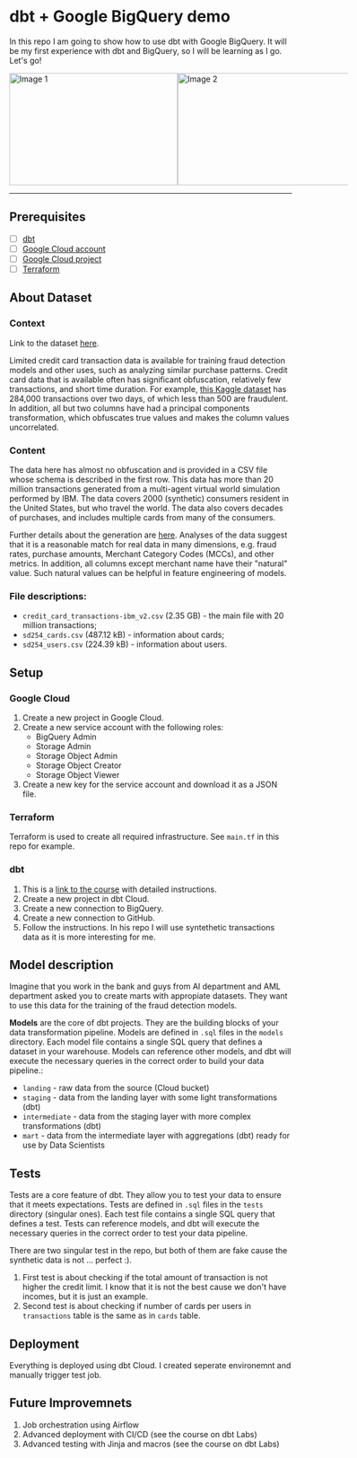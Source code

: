 # dbt + Google BigQuery demo

In this repo I am going to show how to use dbt with Google BigQuery.
It will be my first experience with dbt and BigQuery, so I will be learning as I go.
Let's go!

<div style="display: flex; margin-right: 200px;">
  <img src="https://images.g2crowd.com/uploads/product/image/social_landscape/social_landscape_017ca5b65bc8cc79fa434f2716af16ee/dbt.png" alt="Image 1" width="300" height="200">
  <img src="https://seeklogo.com/images/G/google-big-query-logo-AC63E7C329-seeklogo.com.png" alt="Image 2" width="500" height="200">
</div>

___


## Prerequisites

- [ ] [dbt](https://docs.getdbt.com/dbt-cli/installation)
- [ ] [Google Cloud account](https://cloud.google.com/)
- [ ] [Google Cloud project](https://cloud.google.com/resource-manager/docs/creating-managing-projects)
- [ ] [Terraform](https://www.terraform.io/downloads.html)

## About Dataset

### Context

Link to the dataset [here](https://www.kaggle.com/datasets/ealtman2019/credit-card-transactions?select=credit_card_transactions-ibm_v2.csv).

Limited credit card transaction data is available for training fraud detection models and other uses, such as analyzing similar purchase patterns. Credit card data that is available often has significant obfuscation, relatively few transactions, and short time duration. For example, [this Kaggle dataset](https://www.kaggle.com/mlg-ulb/creditcardfraud) has 284,000 transactions over two days, of which less than 500 are fraudulent. In addition, all but two columns have had a principal components transformation, which obfuscates true values and makes the column values uncorrelated.

### Content
The data here has almost no obfuscation and is provided in a CSV file whose schema is described in the first row. This data has more than 20 million transactions generated from a multi-agent virtual world simulation performed by IBM. The data covers 2000 (synthetic) consumers resident in the United States, but who travel the world. The data also covers decades of purchases, and includes multiple cards from many of the consumers.

Further details about the generation are [here](https://arxiv.org/abs/1910.03033). Analyses of the data suggest that it is a reasonable match for real data in many dimensions, e.g. fraud rates, purchase amounts, Merchant Category Codes (MCCs), and other metrics. In addition, all columns except merchant name have their "natural" value. Such natural values can be helpful in feature engineering of models.

### File descriptions:

- `credit_card_transactions-ibm_v2.csv` (2.35 GB) - the main file with 20 million transactions;
- `sd254_cards.csv` (487.12 kB) - information about cards;
- `sd254_users.csv` (224.39 kB) - information about users.

## Setup

### Google Cloud

1. Create a new project in Google Cloud.
2. Create a new service account with the following roles:
    - BigQuery Admin
    - Storage Admin
    - Storage Object Admin
    - Storage Object Creator
    - Storage Object Viewer
3. Create a new key for the service account and download it as a JSON file.

### Terraform

Terraform is used to create all required infrastructure. See `main.tf` in this repo for example.

### dbt

1. This is a [link to the course](https://courses.getdbt.com/courses/fundamentals) with detailed instructions. 
2. Create a new project in dbt Cloud.
3. Create a new connection to BigQuery.
4. Create a new connection to GitHub.
5. Follow the instructions. In his repo I will use syntethetic transactions data as it is more interesting for me.

## Model description

Imagine that you work in the bank and guys from AI department and AML department asked you to create marts with appropiate datasets. They want to use this data for the training of the fraud detection models. 

**Models** are the core of dbt projects. They are the building blocks of your data transformation pipeline. Models are defined in `.sql` files in the `models` directory. Each model file contains a single SQL query that defines a dataset in your warehouse. Models can reference other models, and dbt will execute the necessary queries in the correct order to build your data pipeline.:

- `landing` - raw data from the source (Cloud bucket)
- `staging` - data from the landing layer with some light transformations (dbt)
- `intermediate` - data from the staging layer with more complex transformations (dbt)
- `mart` - data from the intermediate layer with aggregations (dbt) ready for use by Data Scientists

## Tests

Tests are a core feature of dbt. They allow you to test your data to ensure that it meets expectations. Tests are defined in `.sql` files in the `tests` directory (singular ones). Each test file contains a single SQL query that defines a test. Tests can reference models, and dbt will execute the necessary queries in the correct order to test your data pipeline.

There are two singular test in the repo, but both of them are fake cause the synthetic data is not ... perfect :).

1. First test is about checking if the total amount of transaction is not higher the credit limit. I know that it is not the best cause we don't have incomes, but it is just an example.
2. Second test is about checking if number of cards per users in `transactions` table is the same as in `cards` table.

## Deployment

Everything is deployed using dbt Cloud. I created seperate environemnt and manually trigger test job.

## Future Improvemnets

1. Job orchestration using Airflow
2. Advanced deployment  with CI/CD (see the course on dbt Labs)
3. Advanced testing with Jinja and macros (see the course on dbt Labs)
